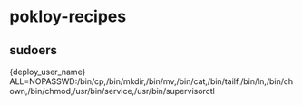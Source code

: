 pokloy-recipes
===

## sudoers
{deploy_user_name} ALL=NOPASSWD:/bin/cp,/bin/mkdir,/bin/mv,/bin/cat,/bin/tailf,/bin/ln,/bin/chown,/bin/chmod,/usr/bin/service,/usr/bin/supervisorctl
